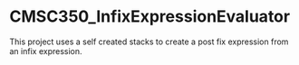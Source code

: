 # CMSC350_InfixExpressionEvaluator
This project uses a self created stacks to create a post fix expression from an infix expression. 
